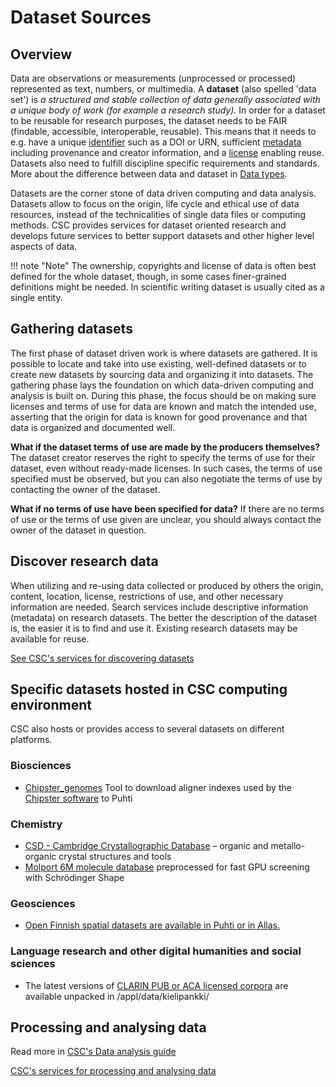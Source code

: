 # Dataset Sources

## Overview

Data are observations or measurements (unprocessed or processed) represented as text, numbers, or multimedia. A **dataset** (also spelled 'data set') is *a structured and stable collection of data generally associated with a unique body of work (for example a research study).* In order for a dataset to be reusable for research purposes, the dataset needs to be FAIR (findable, accessible, interoperable, reusable). This means that it needs to e.g. have a unique [identifier](publishing-datasets.md#persistent-identifiers) such as a DOI or URN, sufficient [metadata](metadata-and-documentation.md#metadata-types) including provenance and creator information, and a [license](publishing-datasets.md#licensing-rights) enabling reuse. Datasets also need to fulfill discipline specific requirements and standards. More about the difference between data and dataset in [Data types](publishing-datasets.md#data-types).

Datasets are the corner stone of data driven computing and data analysis. Datasets allow to focus on the origin, life cycle and ethical use of data resources, instead of the technicalities of single data files or computing methods. CSC provides services for dataset oriented research and develops future services to better support datasets and other higher level aspects of data.

!!! note "Note"
    The ownership, copyrights and license of data is often best defined for the whole dataset, though, in some cases finer-grained definitions might be needed. In scientific writing dataset is usually cited as a single entity.


## Gathering datasets

The first phase of dataset driven work is where datasets are gathered. It is possible to locate and take into use existing, well-defined datasets or to create new datasets by sourcing data and organizing it into datasets. The gathering phase lays the foundation on which data-driven computing and analysis is built on. During this phase, the focus should be on making sure licenses and terms of use for data are known and match the intended use, asserting that the origin for data is known for good provenance and that data is organized and documented well.

**What if the dataset terms of use are made by the producers themselves?**
The dataset creator reserves the right to specify the terms of use for their dataset, even without ready-made licenses. In such cases, the terms of use specified must be observed, but you can also negotiate the terms of use by contacting the owner of the dataset.

**What if no terms of use have been specified for data?**
If there are no terms of use or the terms of use given are unclear, you should always contact the owner of the dataset in question.

## Discover research data

When utilizing and re-using data collected or produced by others the origin, content, location, license, restrictions of use, and other necessary information are needed. Search services include descriptive information (metadata) on research datasets. The better the description of the dataset is, the easier it is to find and use it. Existing research datasets may be available for reuse.

[See CSC's services for discovering datasets](https://research.csc.fi/service-catalog#open)

## Specific datasets hosted in CSC computing environment

CSC also hosts or provides access to several datasets on different platforms.

### Biosciences

 - [Chipster_genomes](../../apps/chipster_genomes.md) Tool to download aligner indexes used by the [Chipster software](https://chipster.csc.fi/index.shtml) to Puhti

### Chemistry

 - [CSD - Cambridge Crystallographic Database](../../apps/csd.md) – organic and metallo-organic crystal structures and tools
 - [Molport 6M molecule database](../../tutorials/gpu-shape.md) preprocessed for fast GPU screening with Schrödinger Shape

### Geosciences

 - [Open Finnish spatial datasets are available in Puhti or in Allas.](spatial-data-in-csc-computing-env.md)

### Language research and other digital humanities and social sciences

 - The latest versions of [CLARIN PUB or ACA licensed corpora](https://www.kielipankki.fi/corpora/) are available unpacked in /appl/data/kielipankki/

## Processing and analysing data

Read more in [CSC's Data analysis guide](../../tutorials/da-guide.md)

[CSC's services for processing and analysing data](https://research.csc.fi/en/service-catalog#compute)


